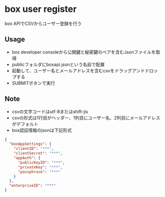 # box user register

box APIでCSVからユーザー登録を行う

## Usage

* box developer consoleから公開鍵と秘密鍵のペアを含むJsonファイルを取得
* publicフォルダにboxapi.jsonという名前で配置
* 起動して、ユーザー名とメールアドレスを含むcsvをドラッグアンドドロップする
* SUBMITボタンで実行

## Note

* csvの文字コードはutf-8またはshift-jis
* csvの形式は1行目がヘッダー、1列目にユーザー名、2列目にメールアドレスがデフォルト
* box認証情報のjsonは下記形式

```json
{
  "boxAppSettings": {
    "clientID": "***",
    "clientSecret": "***",
    "appAuth": {
      "publicKeyID": "***",
      "privateKey": "***",
      "passphrase": "***"
    }
  },
  "enterpriseID": "***"
}
```

